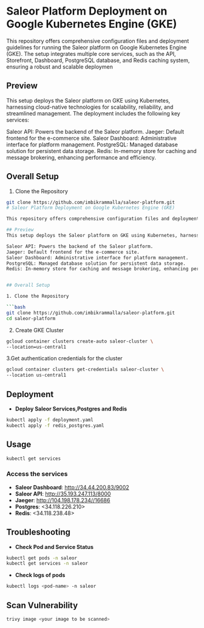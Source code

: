 # Saleor Platform Deployment on Google Kubernetes Engine (GKE)

This repository offers comprehensive configuration files and deployment guidelines for running the Saleor platform on Google Kubernetes Engine (GKE). The setup integrates multiple core services, such as the API, Storefront, Dashboard, PostgreSQL database, and Redis caching system, ensuring a robust and scalable deploymen

## Preview
This setup deploys the Saleor platform on GKE using Kubernetes, harnessing cloud-native technologies for scalability, reliability, and streamlined management. The deployment includes the following key services:

Saleor API: Powers the backend of the Saleor platform.
Jaeger: Default frontend for the e-commerce site.
Saleor Dashboard: Administrative interface for platform management.
PostgreSQL: Managed database solution for persistent data storage.
Redis: In-memory store for caching and message brokering, enhancing performance and efficiency.


## Overall Setup

1. Clone the Repository

```bash
git clone https://github.com/imbikrammalla/saleor-platform.git
# Saleor Platform Deployment on Google Kubernetes Engine (GKE)

This repository offers comprehensive configuration files and deployment guidelines for running the Saleor platform on Google Kubernetes Engine (GKE). The setup integrates multiple core services, such as the API, Storefront, Dashboard, PostgreSQL database, and Redis caching system, ensuring a robust and scalable deploymen

## Preview
This setup deploys the Saleor platform on GKE using Kubernetes, harnessing cloud-native technologies for scalability, reliability, and streamlined management. The deployment includes the following key services:

Saleor API: Powers the backend of the Saleor platform.
Jaeger: Default frontend for the e-commerce site.
Saleor Dashboard: Administrative interface for platform management.
PostgreSQL: Managed database solution for persistent data storage.
Redis: In-memory store for caching and message brokering, enhancing performance and efficiency.


## Overall Setup

1. Clone the Repository

```bash
git clone https://github.com/imbikrammalla/saleor-platform.git
cd saleor-platform

```
2. Create GKE Cluster

```bash
gcloud container clusters create-auto saleor-cluster \
--location=us-central1

```

3.Get authentication credentials for the cluster

```bash 
gcloud container clusters get-credentials saleor-cluster \
--location us-central1
```

## Deployment

- **Deploy Saleor Services,Postgres and Redis**
```bash
kubectl apply -f deployment.yaml
kubectl apply -f redis_postgres.yaml
```

## Usage

```python
kubectl get services
```

### Access the services

- **Saleor Dashboard**: <http://34.44.200.83/9002>
- **Saleor API**: <http://35.193.247.113/8000>
- **Jaeger**: <http://104.198.178.234//16686>
- **Postgres**: <34.118.226.210>
- **Redis**: <34.118.238.48>

## Troubleshooting

- **Check Pod and Service Status**
```bash
kubectl get pods -n saleor
kubectl get services -n saleor
```
- **Check logs of pods**
```bash
kubectl logs <pod-name> -n saleor

```

## Scan Vulnerability

```bash
trivy image <your image to be scanned>
```


